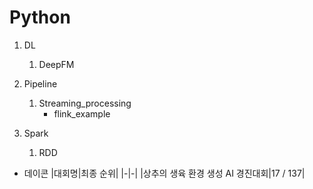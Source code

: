 # Python

1.  DL
    1. DeepFM


1. Pipeline
     1. Streaming_processing
         - flink_example

1. Spark
    1. RDD
    
    
- 데이콘
|대회명|최종 순위|
|-|-|
|상추의 생육 환경 생성 AI 경진대회|17 / 137|
